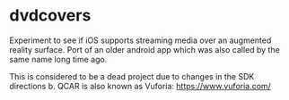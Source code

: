 # dvdcovers
Experiment to see if iOS supports streaming media over an augmented reality surface. Port of an older android app which was also called by the same name long time ago.

This is considered to be a dead project due to changes in the SDK directions b. QCAR is also known as Vuforia: https://www.vuforia.com/

